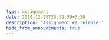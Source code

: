 ```yaml
---
type: assignment
date: 2019-12-28T23:59:59+3:30
description: 'Assignment #2 release!'
hide_from_announcments: true
---
```

